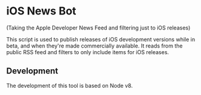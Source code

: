 iOS News Bot
============
(Taking the Apple Developer News Feed and filtering just to iOS releases)

This script is used to publish releases of iOS development versions while in beta, and when they're made commercially available.
It reads from the public RSS feed and filters to only include items for iOS releases.

Development
------------
The development of this tool is based on Node v8. 
 